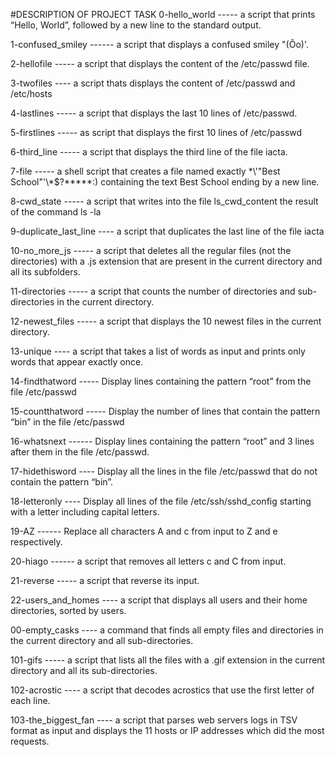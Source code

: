 #DESCRIPTION OF PROJECT TASK
0-hello_world ----- a script that prints “Hello, World”, followed by a new line to the standard output.

1-confused_smiley ------ a script that displays a confused smiley "(Ôo)'.

2-hellofile ----- a script that displays the content of the /etc/passwd file.

3-twofiles ---- a script thats displays the content of /etc/passwd and /etc/hosts

4-lastlines ----- a script that displays the last 10 lines of /etc/passwd.

5-firstlines ----- as script that displays the first 10 lines of /etc/passwd

6-third_line ----- a script that displays the third line of the file iacta.

7-file ----- a shell script that creates a file named exactly \*\\'"Best School"\'\\*$\?\*\*\*\*\*:) containing the text Best School ending by a new line.

8-cwd_state ----- a script that writes into the file ls_cwd_content the result of the command ls -la

9-duplicate_last_line ---- a script that duplicates the last line of the file iacta

10-no_more_js ----- a script that deletes all the regular files (not the directories) with a .js extension that are present in the current directory and all its subfolders.

11-directories ----- a script that counts the number of directories and sub-directories in the current directory.

12-newest_files ----- a script that displays the 10 newest files in the current directory.

13-unique ---- a script that takes a list of words as input and prints only words that appear exactly once.

14-findthatword ----- Display lines containing the pattern “root” from the file /etc/passwd

15-countthatword ----- Display the number of lines that contain the pattern “bin” in the file /etc/passwd

16-whatsnext ------ Display lines containing the pattern “root” and 3 lines after them in the file /etc/passwd.

17-hidethisword ---- Display all the lines in the file /etc/passwd that do not contain the pattern “bin”.

18-letteronly ---- Display all lines of the file /etc/ssh/sshd_config starting with a letter including capital letters.

19-AZ ------ Replace all characters A and c from input to Z and e respectively.

20-hiago ------ a script that removes all letters c and C from input.

21-reverse -----  a script that reverse its input.

22-users_and_homes ---- a script that displays all users and their home directories, sorted by users.

00-empty_casks ----  a command that finds all empty files and directories in the current directory and all sub-directories. 

101-gifs ----- a script that lists all the files with a .gif extension in the current directory and all its sub-directories.

102-acrostic ---- a script that decodes acrostics that use the first letter of each line.

103-the_biggest_fan ---- a script that parses web servers logs in TSV format as input and displays the 11 hosts or IP addresses which did the most requests.

